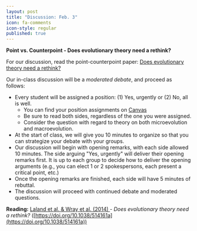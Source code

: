```yaml
---
layout: post
title: "Discussion: Feb. 3"
icon: fa-comments
icon-style: regular
published: true
---
```


**Point vs. Counterpoint - Does evolutionary theory need a rethink?** 

For our discussion, read the point-counterpoint paper: [Does evolutionary theory need a rethink?](https://www.nature.com/articles/514161a) 

Our in-class discussion will be a _moderated debate_, and proceed as follows:

- Every student will be assigned a position: (1) Yes, urgently or (2) No, all is well. 
	- You can find your position assignments on [Canvas](https://canvas.iastate.edu/courses/89027/pages/discussion-feb-3-point-vs-counterpoint-does-evolutionary-theory-need-a-rethink)
	- Be sure to read both sides, regardless of the one you were assigned. 
	- Consider the question with regard to theory on both microevolution and macroevolution.
- At the start of class, we will give you 10 minutes to organize so that you can strategize your debate with your groups.
- Our discussion will begin with opening remarks, with each side allowed 10 minutes. The side arguing "Yes, urgently" will deliver their opening remarks first. It is up to each group to decide how to deliver the opening arguments (e.g., you can elect 1 or 2 spokespersons, each present a critical point, etc.)
- Once the opening remarks are finished, each side will have 5 minutes of rebuttal. 
- The discussion will proceed with continued debate and moderated questions.




**Reading:** [Laland et al. & Wray et al. (2014) <i class="fas fa-file-pdf"> </i>](https://www.nature.com/articles/514161a.pdf) - _Does evolutionary theory need a rethink?_ ([https://doi.org/10.1038/514161a](https://doi.org/10.1038/514161a))

